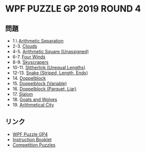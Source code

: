 # WPF PUZZLE GP 2019 ROUND 4

## 問題
- 1.\ [Arithmetic Separation](../puzzle/cryptarithm.md)
- 2-3. [Clouds](../puzzle/clouds.md)
- 4-5. [Arithmetic Square (Unassigned)](../puzzle/arithmeticsquare_unassigned.md)
- 6-7. [Four Winds](../puzzle/fourwinds.md)
- 8-9. [Skyscrapers](../puzzle/skyscrapers.md)
- 10-11. [Slitherlink (Unequal Lengths)](../puzzle/slitherlink_unequallengths.md)
- 12-13. [Snake (Striped, Length, Ends)](../puzzle/snake_stripedlengthends.md)
- 14\. [Doppelblock](../puzzle/doppelblock.md)
- 15\. [Doppelblock (Variable)](../puzzle/doppelblock_set.md)
- 16\. [Doppelblock (Parquet, Liar)](../puzzle/doppelblock_parquetliar.md)
- 17\. [Slalom](../puzzle/slant.md)
- 18\. [Goats and Wolves](../puzzle/wolvesandsheep.md)
- 19\. [Arithmetical City](../puzzle/arithmeticalcity.md)

## リンク
- [WPF Puzzle GP4](https://gp.worldpuzzle.org/content/wpf-puzzle-gp4-4)
- [Instruction Booklet](https://gp.worldpuzzle.org/content/instruction-booklet-88)
- [Competition Puzzles](https://gp.worldpuzzle.org/content/competition-puzzles-53)
